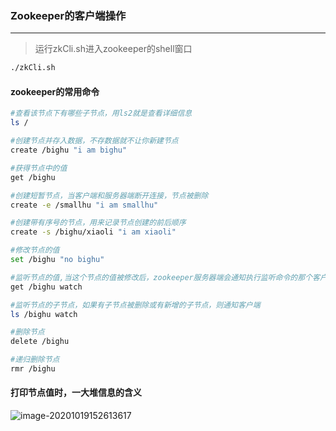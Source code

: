 ### Zookeeper的客户端操作

***

> 运行zkCli.sh进入zookeeper的shell窗口

``` bash
./zkCli.sh
```



#### zookeeper的常用命令

``` bash
#查看该节点下有哪些子节点，用ls2就是查看详细信息
ls /

#创建节点并存入数据，不存数据就不让你新建节点
create /bighu "i am bighu"

#获得节点中的值
get /bighu

#创建短暂节点，当客户端和服务器端断开连接，节点被删除
create -e /smallhu "i am smallhu"

#创建带有序号的节点，用来记录节点创建的前后顺序
create -s /bighu/xiaoli "i am xiaoli"

#修改节点的值
set /bighu "no bighu"

#监听节点的值,当这个节点的值被修改后，zookeeper服务器端会通知执行监听命令的那个客户端。只有第一次被修改的时候通知
get /bighu watch

#监听节点的子节点，如果有子节点被删除或有新增的子节点，则通知客户端
ls /bighu watch

#删除节点
delete /bighu

#递归删除节点
rmr /bighu
```



#### 打印节点值时，一大堆信息的含义

![image-20201019152613617](C:\Users\hu\AppData\Roaming\Typora\typora-user-images\image-20201019152613617.png)